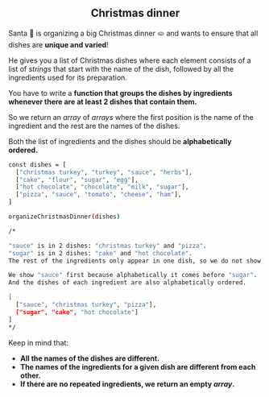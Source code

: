 <h2 align="center">Christmas dinner</h2>

Santa 🎅 is organizing a big Christmas dinner 🫓 and wants to ensure that all dishes are **unique and varied**!

He gives you a list of Christmas dishes where each element consists of a list of _strings_ that start with the name of the dish, followed by all the ingredients used for its preparation.

You have to write a **function that groups the dishes by ingredients whenever there are at least 2 dishes that contain them.**

So we return an _array_ of _arrays_ where the first position is the name of the ingredient and the rest are the names of the dishes.

Both the list of ingredients and the dishes should be **alphabetically ordered.**

```sh
const dishes = [
  ["christmas turkey", "turkey", "sauce", "herbs"],
  ["cake", "flour", "sugar", "egg"],
  ["hot chocolate", "chocolate", "milk", "sugar"],
  ["pizza", "sauce", "tomato", "cheese", "ham"],
]

organizeChristmasDinner(dishes)

/*

"sauce" is in 2 dishes: "christmas turkey" and "pizza".
"sugar" is in 2 dishes: "cake" and "hot chocolate".
The rest of the ingredients only appear in one dish, so we do not show them.

We show "sauce" first because alphabetically it comes before "sugar".
And the dishes of each ingredient are also alphabetically ordered.

[
  ["sauce", "christmas turkey", "pizza"],
  ["sugar", "cake", "hot chocolate"]
]
*/
```

Keep in mind that:

- **All the names of the dishes are different.**
- **The names of the ingredients for a given dish are different from each other.**
- **If there are no repeated ingredients, we return an empty _array_.**
